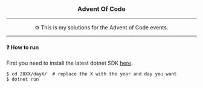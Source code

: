<h3 align="center">Advent Of Code</h3>

---

<p align="center">⚙️ This is my solutions for the Advent of Code events. </p>

---

#### ❓ How to run

First you need to install the latest dotnet SDK <a href="https://dotnet.microsoft.com/en-us/download">here</a>.

~~~shell
$ cd 20XX/dayX/  # replace the X with the year and day you want
$ dotnet run
~~~
